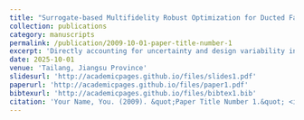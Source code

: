 ```yaml
---
title: "Surrogate-based Multifidelity Robust Optimization for Ducted Fan Blade Aerodynamic Design"
collection: publications
category: manuscripts
permalink: /publication/2009-10-01-paper-title-number-1
excerpt: 'Directly accounting for uncertainty and design variability in a multidisciplinary design process of turbomachinery blades is essential to ensure design robustness and reliability from preliminary to manufacturing design process.'
date: 2025-10-01
venue: 'Tailang, Jiangsu Province'
slidesurl: 'http://academicpages.github.io/files/slides1.pdf'
paperurl: 'http://academicpages.github.io/files/paper1.pdf'
bibtexurl: 'http://academicpages.github.io/files/bibtex1.bib'
citation: 'Your Name, You. (2009). &quot;Paper Title Number 1.&quot; <i>Journal 1</i>. 1(1).'
---
```



